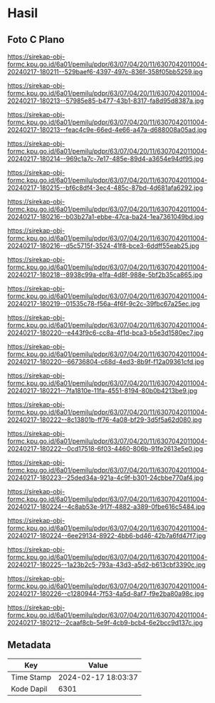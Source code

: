 # Hasil

## Foto C Plano

https://sirekap-obj-formc.kpu.go.id/6a01/pemilu/pdpr/63/07/04/20/11/6307042011004-20240217-180211--529baef6-4397-497c-836f-358f05bb5259.jpg

https://sirekap-obj-formc.kpu.go.id/6a01/pemilu/pdpr/63/07/04/20/11/6307042011004-20240217-180213--57985e85-b477-43b1-8317-fa8d95d8387a.jpg

https://sirekap-obj-formc.kpu.go.id/6a01/pemilu/pdpr/63/07/04/20/11/6307042011004-20240217-180213--feac4c9e-66ed-4e66-a47a-d688008a05ad.jpg

https://sirekap-obj-formc.kpu.go.id/6a01/pemilu/pdpr/63/07/04/20/11/6307042011004-20240217-180214--969c1a7c-7e17-485e-89d4-a3654e94df95.jpg

https://sirekap-obj-formc.kpu.go.id/6a01/pemilu/pdpr/63/07/04/20/11/6307042011004-20240217-180215--bf6c8df4-3ec4-485c-87bd-4d681afa6292.jpg

https://sirekap-obj-formc.kpu.go.id/6a01/pemilu/pdpr/63/07/04/20/11/6307042011004-20240217-180216--b03b27a1-ebbe-47ca-ba24-1ea7361049bd.jpg

https://sirekap-obj-formc.kpu.go.id/6a01/pemilu/pdpr/63/07/04/20/11/6307042011004-20240217-180216--d5c5715f-3524-41f8-bce3-6ddff55eab25.jpg

https://sirekap-obj-formc.kpu.go.id/6a01/pemilu/pdpr/63/07/04/20/11/6307042011004-20240217-180218--8938c99a-e1fa-4d8f-988e-5bf2b35ca865.jpg

https://sirekap-obj-formc.kpu.go.id/6a01/pemilu/pdpr/63/07/04/20/11/6307042011004-20240217-180219--01535c78-f56a-4f6f-9c2c-39fbc67a25ec.jpg

https://sirekap-obj-formc.kpu.go.id/6a01/pemilu/pdpr/63/07/04/20/11/6307042011004-20240217-180220--e443f9c6-cc8a-4f1d-bca3-b5e3d1580ec7.jpg

https://sirekap-obj-formc.kpu.go.id/6a01/pemilu/pdpr/63/07/04/20/11/6307042011004-20240217-180220--66736804-c68d-4ed3-8b9f-f12a09361cfd.jpg

https://sirekap-obj-formc.kpu.go.id/6a01/pemilu/pdpr/63/07/04/20/11/6307042011004-20240217-180221--7fa1810e-11fa-4551-8194-80b0b4213be9.jpg

https://sirekap-obj-formc.kpu.go.id/6a01/pemilu/pdpr/63/07/04/20/11/6307042011004-20240217-180222--8c13801b-ff76-4a08-bf29-3d5f5a62d080.jpg

https://sirekap-obj-formc.kpu.go.id/6a01/pemilu/pdpr/63/07/04/20/11/6307042011004-20240217-180222--0cd17518-6f03-4460-806b-91fe2613e5e0.jpg

https://sirekap-obj-formc.kpu.go.id/6a01/pemilu/pdpr/63/07/04/20/11/6307042011004-20240217-180223--25ded34a-921a-4c9f-b301-24cbbe770af4.jpg

https://sirekap-obj-formc.kpu.go.id/6a01/pemilu/pdpr/63/07/04/20/11/6307042011004-20240217-180224--4c8ab53e-917f-4882-a389-0fbe616c5484.jpg

https://sirekap-obj-formc.kpu.go.id/6a01/pemilu/pdpr/63/07/04/20/11/6307042011004-20240217-180224--6ee29134-8922-4bb6-bd46-42b7a6fd47f7.jpg

https://sirekap-obj-formc.kpu.go.id/6a01/pemilu/pdpr/63/07/04/20/11/6307042011004-20240217-180225--1a23b2c5-793a-43d3-a5d2-b613cbf3390c.jpg

https://sirekap-obj-formc.kpu.go.id/6a01/pemilu/pdpr/63/07/04/20/11/6307042011004-20240217-180226--c1280944-7f53-4a5d-8af7-f9e2ba80a98c.jpg

https://sirekap-obj-formc.kpu.go.id/6a01/pemilu/pdpr/63/07/04/20/11/6307042011004-20240217-180212--2caaf8cb-5e9f-4cb9-bcb4-6e2bcc9d137c.jpg


## Metadata

| Key        | Value               |
| ---------- | ------------------- |
| Time Stamp | 2024-02-17 18:03:37 |
| Kode Dapil | 6301                |



